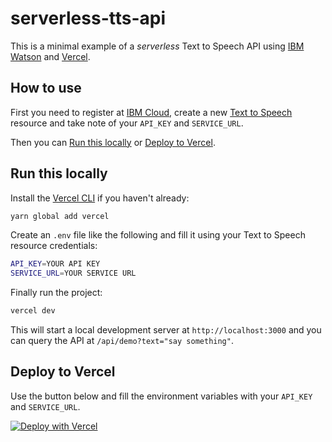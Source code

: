 # serverless-tts-api

This is a minimal example of a _serverless_ Text to Speech API using [IBM Watson][] and [Vercel][].

[ibm watson]: https://vercel.com/docs/serverless-functions/introduction
[vercel]: https://vercel.com/docs/serverless-functions/introduction

## How to use

First you need to register at [IBM Cloud](https://cloud.ibm.com/), create a new [Text to Speech](https://cloud.ibm.com/catalog/services/text-to-speech) resource and take note of your `API_KEY` and `SERVICE_URL`.

Then you can [Run this locally](#run-this-locally) or [Deploy to Vercel](#deploy-to-vercel).

## Run this locally

Install the [Vercel CLI](https://vercel.com/cli) if you haven't already:

```sh
yarn global add vercel
```

Create an `.env` file like the following and fill it using your Text to Speech resource credentials:

```sh
API_KEY=YOUR API KEY
SERVICE_URL=YOUR SERVICE URL
```

Finally run the project:

```sh
vercel dev
```

This will start a local development server at `http://localhost:3000` and you can query the API at `/api/demo?text="say something"`.

## Deploy to Vercel

Use the button below and fill the environment variables with your `API_KEY` and `SERVICE_URL`.

[![Deploy with Vercel](https://vercel.com/button)](https://vercel.com/new/git/external?repository-url=https%3A%2F%2Fgithub.com%2Fpiducancore%2Fserverless-tts-api&env=API_KEY,SERVICE_URL)
